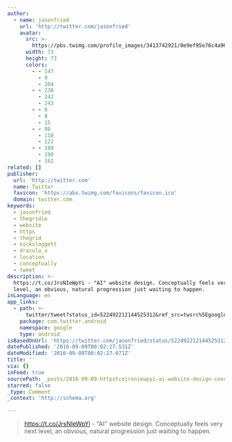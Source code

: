 ```yaml
---
author:
  - name: jasonfried
    url: 'http://twitter.com/jasonfried'
    avatar:
      src: >-
        https://pbs.twimg.com/profile_images/3413742921/0e9ef95e76c4a965b9b177fa2267d6c1_bigger.png
      width: 73
      height: 73
      colors:
        - - 147
          - 9
          - 204
        - - 238
          - 242
          - 243
        - - 8
          - 8
          - 15
        - - 98
          - 110
          - 122
        - - 189
          - 190
          - 192
related: []
publisher:
  url: 'http://twitter.com'
  name: Twitter
  favicon: 'https://abs.twimg.com/favicons/favicon.ico'
  domain: twitter.com
keywords:
  - jasonfried
  - thegridio
  - website
  - https
  - thegrid
  - nicksloggett
  - dracula_x
  - location
  - conceptually
  - tweet
description: >-
  https://t.co/JrsNIeWpYi - "AI" website design. Conceptually feels very next
  level, an obvious, natural progression just waiting to happen.
inLanguage: en
app_links:
  - path: >-
      twitter/tweet?status_id=522492212144525312&ref_src=twsrc%5Egoogle%7Ctwcamp%5Eandroidseo%7Ctwgr%5Estatus%7Ctwterm%5E522492212144525312
    package: com.twitter.android
    namespace: google
    type: android
isBasedOnUrl: 'https://twitter.com/jasonfried/status/522492212144525312'
datePublished: '2016-09-09T00:02:27.531Z'
dateModified: '2016-09-09T00:02:27.071Z'
title: ''
via: {}
inFeed: true
sourcePath: _posts/2016-09-09-httpstcojrsniewpyi-ai-website-design-conceptually.md
starred: false
_type: Comment
_context: 'http://schema.org'

---
```

> https://t.co/JrsNIeWpYi - "AI" website design. Conceptually feels very next level, an obvious, natural progression just waiting to happen.